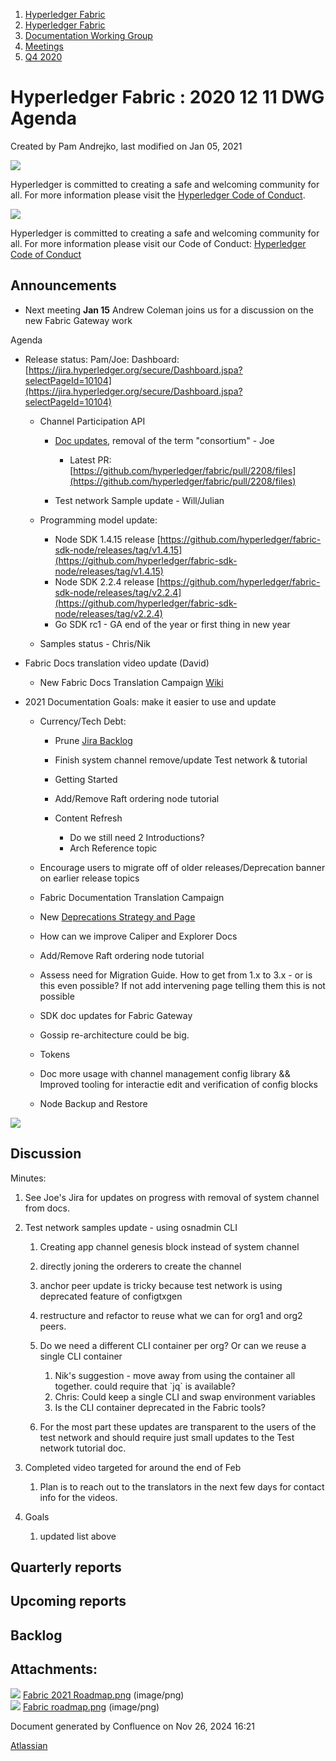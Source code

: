 1. [Hyperledger Fabric](index.html)
2. [Hyperledger Fabric](Hyperledger-Fabric_22839309.html)
3. [Documentation Working Group](Documentation-Working-Group_22839782.html)
4. [Meetings](Meetings_22839778.html)
5. [Q4 2020](Q4-2020_22842281.html)

# Hyperledger Fabric : 2020 12 11 DWG Agenda

Created by Pam Andrejko, last modified on Jan 05, 2021

![](https://wiki.hyperledger.org/download/attachments/2392771/welcome.png?version=2&modificationDate=1572450107000&api=v2)

Hyperledger is committed to creating a safe and welcoming community for all. For more information please visit the [Hyperledger Code of Conduct](https://lf-hyperledger.atlassian.net/wiki/spaces/HYP/pages/19595281/Hyperledger+Code+of+Conduct).

![](https://wiki.hyperledger.org/download/attachments/29034696/Antitrustnotice.png?version=1&modificationDate=1581695654000&api=v2)

Hyperledger is committed to creating a safe and welcoming community for all. For more information please visit our Code of Conduct: [Hyperledger Code of Conduct](https://lf-hyperledger.atlassian.net/wiki/spaces/HYP/pages/19595281/Hyperledger+Code+of+Conduct)

## Announcements

- Next meeting **Jan 15** Andrew Coleman joins us for a discussion on the new Fabric Gateway work

Agenda

- Release status: Pam/Joe: Dashboard: [https://jira.hyperledger.org/secure/Dashboard.jspa?selectPageId=10104](https://jira.hyperledger.org/secure/Dashboard.jspa?selectPageId=10104)
  
  - Channel Participation API
    
    - [Doc updates](https://jira.hyperledger.org/browse/FAB-18342), removal of the term "consortium" - Joe
      
      - Latest PR: [https://github.com/hyperledger/fabric/pull/2208/files](https://github.com/hyperledger/fabric/pull/2208/files)
    - Test network Sample update - Will/Julian
  - Programming model update:
    
    - Node SDK 1.4.15 release [https://github.com/hyperledger/fabric-sdk-node/releases/tag/v1.4.15](https://github.com/hyperledger/fabric-sdk-node/releases/tag/v1.4.15)
    - Node SDK 2.2.4 release [https://github.com/hyperledger/fabric-sdk-node/releases/tag/v2.2.4](https://github.com/hyperledger/fabric-sdk-node/releases/tag/v2.2.4)
    - Go SDK rc1 - GA end of the year or first thing in new year
  - Samples status - Chris/Nik
- Fabric Docs translation video update (David)
  
  - New Fabric Docs Translation Campaign [Wiki](https://lf-hyperledger.atlassian.net/wiki/display/DT/Documentation+Translation+Campaign)
- 2021 Documentation Goals: make it easier to use and update
  
  - Currency/Tech Debt:
    
    - Prune [Jira Backlog](https://jira.hyperledger.org/secure/RapidBoard.jspa?rapidView=119&view=planning&issueLimit=100)
    - Finish system channel remove/update Test network &amp; tutorial
    - Getting Started
      
    - Add/Remove Raft ordering node tutorial
    - Content Refresh
      
      - Do we still need 2 Introductions?
      - Arch Reference topic
  - Encourage users to migrate off of older releases/Deprecation banner on earlier release topics
  - Fabric Documentation Translation Campaign
  - New [Deprecations Strategy and Page](https://jira.hyperledger.org/browse/FAB-18375)
  - How can we improve Caliper and Explorer Docs
  - Add/Remove Raft ordering node tutorial
  - Assess need for Migration Guide. How to get from 1.x to 3.x - or is this even possible? If not add intervening page telling them this is not possible
    
  - SDK doc updates for Fabric Gateway
  - Gossip re-architecture could be big.
  - Tokens
  - Doc more usage with channel management config library &amp;&amp; Improved tooling for interactie edit and verification of config blocks
  - Node Backup and Restore

![](attachments/22842459/22842517.png?height=400)

## Discussion

Minutes:

1. See Joe's Jira for updates on progress with removal of system channel from docs.
2. Test network samples update - using osnadmin CLI
   
   1. Creating app channel genesis block instead of system channel
   2. directly joning the orderers to create the channel
   3. anchor peer update is tricky because test network is using deprecated feature of configtxgen
   4. restructure and refactor to reuse what we can for org1 and org2 peers.
   5. Do we need a different CLI container per org? Or can we reuse a single CLI container
      
      1. Nik's suggestion - move away from using the container all together. could require that \`jq\` is available?
      2. Chris: Could keep a single CLI and swap environment variables
      3. Is the CLI container deprecated in the Fabric tools?
   6. For the most part these updates are transparent to the users of the test network and should require just small updates to the Test network tutorial doc.
3. Completed video targeted for around the end of Feb
   
   1. Plan is to reach out to the translators in the next few days for contact info for the videos.
4. Goals
   
   1. updated list above

## Quarterly reports

## Upcoming reports

## Backlog

## Attachments:

![](images/icons/bullet_blue.gif) [Fabric 2021 Roadmap.png](attachments/22842459/22842514.png) (image/png)  
![](images/icons/bullet_blue.gif) [Fabric roadmap.png](attachments/22842459/22842517.png) (image/png)

Document generated by Confluence on Nov 26, 2024 16:21

[Atlassian](http://www.atlassian.com/)
